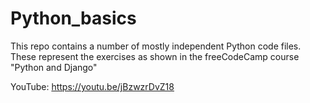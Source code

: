 # Python_basics

This repo contains a number of mostly independent Python code files. 
These represent the exercises as shown in the freeCodeCamp course "Python and Django" 

YouTube: https://youtu.be/jBzwzrDvZ18

